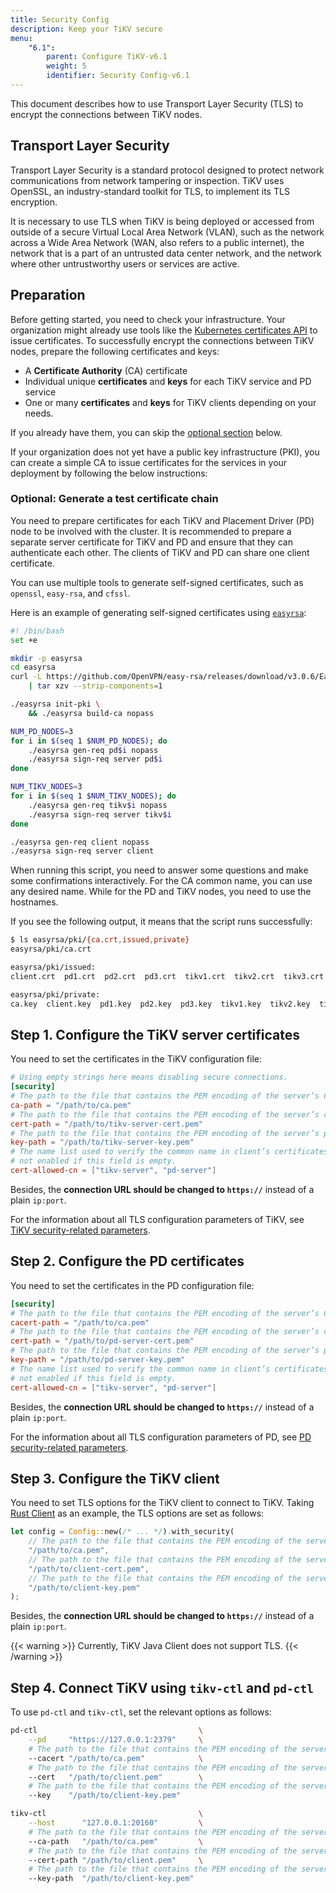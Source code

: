 ```yaml
---
title: Security Config
description: Keep your TiKV secure
menu:
    "6.1":
        parent: Configure TiKV-v6.1
        weight: 5
        identifier: Security Config-v6.1
---
```


This document describes how to use Transport Layer Security (TLS) to encrypt the connections between TiKV nodes.

## Transport Layer Security

Transport Layer Security is a standard protocol designed to protect network communications from network tampering or inspection. TiKV uses OpenSSL, an industry-standard toolkit for TLS, to implement its TLS encryption.

It is necessary to use TLS when TiKV is being deployed or accessed from outside of a secure Virtual Local Area Network (VLAN), such as the network across a Wide Area Network (WAN, also refers to a public internet), the network that is a part of an untrusted data center network, and the network where other untrustworthy users or services are active.

## Preparation

Before getting started, you need to check your infrastructure. Your organization might already use tools like the [Kubernetes certificates API](https://kubernetes.io/docs/tasks/tls/managing-tls-in-a-cluster/) to issue certificates. To successfully encrypt the connections between TiKV nodes, prepare the following certificates and keys:

-  A **Certificate Authority** (CA) certificate
-  Individual unique **certificates** and **keys** for each TiKV service and PD service
-  One or many **certificates** and **keys** for TiKV clients depending on your needs.

 If you already have them, you can skip the [optional section](#optional-generate-a-test-certificate-chain) below.

If your organization does not yet have a public key infrastructure (PKI), you can create a simple CA to issue certificates for the services in your deployment by following the below instructions:

### Optional: Generate a test certificate chain

You need to prepare certificates for each TiKV and Placement Driver (PD) node to be involved with the cluster. It is recommended to prepare a separate server certificate for TiKV and PD and ensure that they can authenticate each other. The clients of TiKV and PD can share one client certificate.

You can use multiple tools to generate self-signed certificates, such as `openssl`, `easy-rsa`, and `cfssl`.

Here is an example of generating self-signed certificates using [`easyrsa`](https://github.com/OpenVPN/easy-rsa/):

```bash
#! /bin/bash
set +e

mkdir -p easyrsa
cd easyrsa
curl -L https://github.com/OpenVPN/easy-rsa/releases/download/v3.0.6/EasyRSA-unix-v3.0.6.tgz \
    | tar xzv --strip-components=1

./easyrsa init-pki \
    && ./easyrsa build-ca nopass

NUM_PD_NODES=3
for i in $(seq 1 $NUM_PD_NODES); do
    ./easyrsa gen-req pd$i nopass
    ./easyrsa sign-req server pd$i
done

NUM_TIKV_NODES=3
for i in $(seq 1 $NUM_TIKV_NODES); do
    ./easyrsa gen-req tikv$i nopass
    ./easyrsa sign-req server tikv$i
done

./easyrsa gen-req client nopass
./easyrsa sign-req server client
```

When running this script, you need to answer some questions and make some confirmations interactively. For the CA common name, you can use any desired name. While for the PD and TiKV nodes, you need to use the hostnames.

If you see the following output, it means that the script runs successfully:

```bash
$ ls easyrsa/pki/{ca.crt,issued,private}
easyrsa/pki/ca.crt

easyrsa/pki/issued:
client.crt  pd1.crt  pd2.crt  pd3.crt  tikv1.crt  tikv2.crt  tikv3.crt

easyrsa/pki/private:
ca.key  client.key  pd1.key  pd2.key  pd3.key  tikv1.key  tikv2.key  tikv3.key
```

## Step 1. Configure the TiKV server certificates

You need to set the certificates in the TiKV configuration file:

```toml
# Using empty strings here means disabling secure connections.
[security]
# The path to the file that contains the PEM encoding of the server’s CA certificates.
ca-path = "/path/to/ca.pem"
# The path to the file that contains the PEM encoding of the server’s certificate chain.
cert-path = "/path/to/tikv-server-cert.pem"
# The path to the file that contains the PEM encoding of the server’s private key.
key-path = "/path/to/tikv-server-key.pem"
# The name list used to verify the common name in client’s certificates. Verification is
# not enabled if this field is empty.
cert-allowed-cn = ["tikv-server", "pd-server"]
```

Besides, the **connection URL should be changed to `https://`** instead of a plain `ip:port`.

For the information about all TLS configuration parameters of TiKV, see [TiKV security-related parameters](../tikv-configuration-file/#security).

## Step 2. Configure the PD certificates

You need to set the certificates in the PD configuration file:

```toml
[security]
# The path to the file that contains the PEM encoding of the server’s CA certificates.
cacert-path = "/path/to/ca.pem"
# The path to the file that contains the PEM encoding of the server’s certificate chain.
cert-path = "/path/to/pd-server-cert.pem"
# The path to the file that contains the PEM encoding of the server’s private key.
key-path = "/path/to/pd-server-key.pem"
# The name list used to verify the common name in client’s certificates. Verification is
# not enabled if this field is empty.
cert-allowed-cn = ["tikv-server", "pd-server"]
```

Besides, the **connection URL should be changed to `https://`** instead of a plain `ip:port`.

For the information about all TLS configuration parameters of PD, see [PD security-related parameters](../pd-configuration-file/#security).

## Step 3. Configure the TiKV client

You need to set TLS options for the TiKV client to connect to TiKV. Taking [Rust Client](https://github.com/tikv/client-rust) as an example, the TLS options are set as follows:

```rust
let config = Config::new(/* ... */).with_security(
    // The path to the file that contains the PEM encoding of the server’s CA certificates.
    "/path/to/ca.pem",
    // The path to the file that contains the PEM encoding of the server’s certificate chain.
    "/path/to/client-cert.pem",
    // The path to the file that contains the PEM encoding of the server’s private key.
    "/path/to/client-key.pem"
);
```

Besides, the **connection URL should be changed to `https://`** instead of a plain `ip:port`.

{{< warning >}}
Currently, TiKV Java Client does not support TLS.
{{< /warning >}}

## Step 4. Connect TiKV using `tikv-ctl` and `pd-ctl`

To use `pd-ctl` and `tikv-ctl`, set the relevant options as follows:

```bash
pd-ctl                                    \
    --pd     "https://127.0.0.1:2379"     \
    # The path to the file that contains the PEM encoding of the server’s CA certificates.
    --cacert "/path/to/ca.pem"            \
    # The path to the file that contains the PEM encoding of the server’s certificate chain.
    --cert   "/path/to/client.pem"        \
    # The path to the file that contains the PEM encoding of the server’s private key.
    --key    "/path/to/client-key.pem"

tikv-ctl                                  \
    --host      "127.0.0.1:20160"         \
    # The path to the file that contains the PEM encoding of the server’s CA certificates.
    --ca-path   "/path/to/ca.pem"         \
    # The path to the file that contains the PEM encoding of the server’s certificate chain.
    --cert-path "/path/to/client.pem"     \
    # The path to the file that contains the PEM encoding of the server’s private key.
    --key-path  "/path/to/client-key.pem"
```
